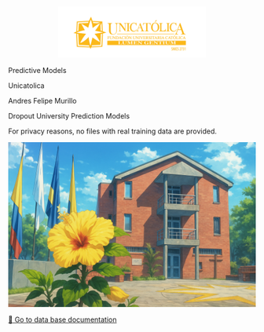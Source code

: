 <p align="center">
  <img src="./predictive_models/docs/_static/images/logo_unicatolica.png" alt="Mi imagen" width="300">
</p>

Predictive Models

Unicatolica

Andres Felipe Murillo

Dropout University Prediction Models

For privacy reasons, no files with real training data are provided.


<p align="center">
  <img src="./predictive_models/docs/_static/images/Unicatolica%20imagen.png" alt="Mi imagen"S>
</p>


[💾 Go to data base documentation](https://dbdocs.io/anfehumu2.0/Unicatolica)
